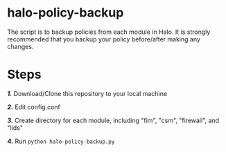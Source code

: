 # halo-policy-backup

The script is to backup policies from each module in Halo. It is strongly recommended that you backup your policy before/after making any changes. 

# Steps 
***1.*** Download/Clone this repository to your local machine

***2.*** Edit config.conf

***3.*** Create directory for each module, including "fim", "csm", "firewall", and "lids"

***4.*** Run `python halo-policy-backup.py`

